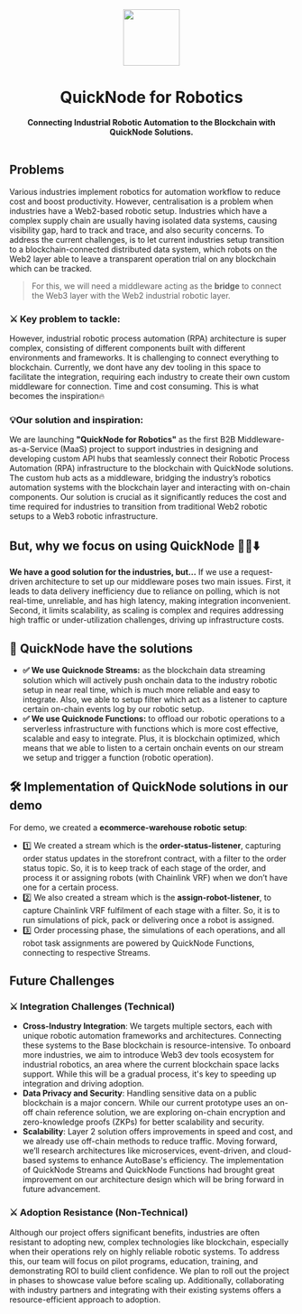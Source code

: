 <div align="center">
    <img src="https://github.com/user-attachments/assets/2b9191c6-cbb3-491f-a5ca-0bb7d64b73dd" width=100>
    <h1>QuickNode for Robotics</h1>
    <strong>Connecting Industrial Robotic Automation to the Blockchain with QuickNode Solutions.</strong>  
</div>

<br>

## Problems

Various industries implement robotics for automation workflow to reduce cost and boost productivity. However, centralisation is a problem when industries have a Web2-based robotic setup. Industries which have a complex supply chain are usually having isolated data systems, causing visibility gap, hard to track and trace, and also security concerns. To address the current challenges, is to let current industries setup transition to a blockchain-connected distributed data system, which robots on the Web2 layer able to leave a transparent operation trial on any blockchain which can be tracked. 
> For this, we will need a middleware acting as the **bridge** to connect the Web3 layer with the Web2 industrial robotic layer. 
### ⚔️ Key problem to tackle:
However, industrial robotic process automation (RPA) architecture is super complex, consisting of different components built with different environments and frameworks. It is challenging to connect everything to blockchain. Currently, we dont have any dev tooling in this space to facilitate the integration, requiring each industry to create their own custom middleware for connection. Time and cost consuming. This is what becomes the inspiration🔥
### 💡Our solution and inspiration:
We are launching **"QuickNode for Robotics"** as the first B2B Middleware-as-a-Service (MaaS) project to support industries in designing and developing custom API hubs that seamlessly connect their Robotic Process Automation (RPA) infrastructure to the blockchain with QuickNode solutions. The custom hub acts as a middleware, bridging the industry’s robotics automation systems with the blockchain layer and interacting with on-chain components. Our solution is crucial as it significantly reduces the cost and time required for industries to transition from traditional Web2 robotic setups to a Web3 robotic infrastructure.

## But, why we focus on using QuickNode 🤷‍♂️⬇️

**We have a good solution for the industries, but...** 
If we use a request-driven architecture to set up our middleware poses two main issues. First, it leads to data delivery inefficiency due to reliance on polling, which is not real-time, unreliable, and has high latency, making integration inconvenient. Second, it limits scalability, as scaling is complex and requires addressing high traffic or under-utilization challenges, driving up infrastructure costs.

## 💪 QuickNode have the solutions
- **✅ We use Quicknode Streams:**
as the blockchain data streaming solution which will actively push onchain data to the industry robotic setup in near real time, which is much more reliable and easy to integrate. Also, we able to setup filter which act as a listener to capture certain on-chain events log by our robotic setup.
- **✅ We use Quicknode Functions:**
to offload our robotic operations to a serverless infrastructure with functions which is more cost effective, scalable and easy to integrate. Plus, it is blockchain optimized, which means that we able to listen to a certain onchain events on our stream we setup and trigger a function (robotic operation).
  
## 🛠️ Implementation of QuickNode solutions in our demo
For demo, we created a **ecommerce-warehouse robotic setup**:
- 1️⃣ We created a stream which is the **order-status-listener**, capturing order status updates in the storefront contract, with a filter to the order status topic. So, it is to keep track of each stage of the order, and process it or assigning robots (with Chainlink VRF) when we don’t have one for a certain process. 
- 2️⃣ We also created a stream which is the **assign-robot-listener**, to capture Chainlink VRF fulfilment of each stage with a filter. So, it is to run simulations of pick, pack or delivering once a robot is assigned.
- 3️⃣ Order processing phase, the simulations of each operations, and all robot task assignments are powered by QuickNode Functions, connecting to respective Streams.

## Future Challenges

### ⚔️ Integration Challenges (Technical)

- **Cross-Industry Integration**: We targets multiple sectors, each with unique robotic automation frameworks and architectures. Connecting these systems to the Base blockchain is resource-intensive. To onboard more industries, we aim to introduce Web3 dev tools ecosystem for industrial robotics, an area where the current blockchain space lacks support. While this will be a gradual process, it's key to speeding up integration and driving adoption.
- **Data Privacy and Security**: Handling sensitive data on a public blockchain is a major concern. While our current prototype uses an on-off chain reference solution, we are exploring on-chain encryption and zero-knowledge proofs (ZKPs) for better scalability and security.
- **Scalability**: Layer 2 solution offers improvements in speed and cost, and we already use off-chain methods to reduce traffic. Moving forward, we’ll research architectures like microservices, event-driven, and cloud-based systems to enhance AutoBase's efficiency. The implementation of QuickNode Streams and QuickNode Functions had brought great improvement on our architecture design which will be bring forward in future advancement.

### ⚔️ Adoption Resistance (Non-Technical)

Although our project offers significant benefits, industries are often resistant to adopting new, complex technologies like blockchain, especially when their operations rely on highly reliable robotic systems. To address this, our team will focus on pilot programs, education, training, and demonstrating ROI to build client confidence. We plan to roll out the project in phases to showcase value before scaling up. Additionally, collaborating with industry partners and integrating with their existing systems offers a resource-efficient approach to adoption.
